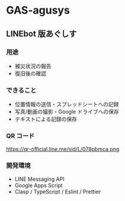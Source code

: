 # GAS-agusys

## LINEbot 版あぐしす

### 用途

- 被災状況の報告
- 復旧後の確認

### できること

- 位置情報の送信・スプレッドシートへの記録
- 写真/動画の撮影・Google ドライブへの保存
- テキストによる記録の保存

### QR コード

https://qr-official.line.me/sid/L/078pbmca.png

### 開発環境

- LINE Messaging API
- Google Apps Script
- Clasp / TypeScript / Eslint / Prettier
